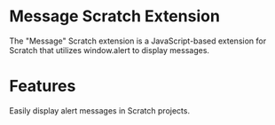 # Message Scratch Extension

The "Message" Scratch extension is a JavaScript-based extension for Scratch that utilizes window.alert to display messages.



# Features

Easily display alert messages in Scratch projects.
